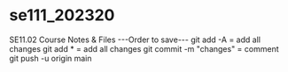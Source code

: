 # se111_202320
SE11.02 Course Notes &amp; Files
---Order to save---
git add -A = add all changes
git add * = add all changes
git commit -m "changes" = comment 
git push -u origin main